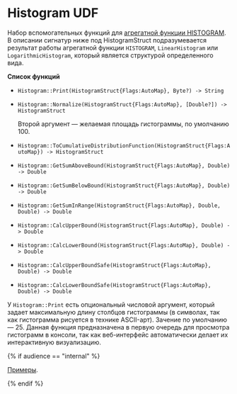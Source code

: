 # Histogram UDF

Набор вспомогательных функций для [агрегатной функции HISTOGRAM](../../builtins/aggregation.md). В описании сигнатур ниже под HistogramStruct подразумевается результат работы агрегатной функции `HISTOGRAM`, `LinearHistogram` или `LogarithmicHistogram`, который является структурой определенного вида.

**Список функций**

* ```Histogram::Print(HistogramStruct{Flags:AutoMap}, Byte?) -> String```
* ```Histogram::Normalize(HistogramStruct{Flags:AutoMap}, [Double?]) -> HistogramStruct```

   Второй аргумент — желаемая площадь гистограммы, по умолчанию 100.
* ```Histogram::ToCumulativeDistributionFunction(HistogramStruct{Flags:AutoMap}) -> HistogramStruct```
* ```Histogram::GetSumAboveBound(HistogramStruct{Flags:AutoMap}, Double) -> Double```
* ```Histogram::GetSumBelowBound(HistogramStruct{Flags:AutoMap}, Double) -> Double```
* ```Histogram::GetSumInRange(HistogramStruct{Flags:AutoMap}, Double, Double) -> Double```
* ```Histogram::CalcUpperBound(HistogramStruct{Flags:AutoMap}, Double) -> Double```
* ```Histogram::CalcLowerBound(HistogramStruct{Flags:AutoMap}, Double) -> Double```
* ```Histogram::CalcUpperBoundSafe(HistogramStruct{Flags:AutoMap}, Double) -> Double```
* ```Histogram::CalcLowerBoundSafe(HistogramStruct{Flags:AutoMap}, Double) -> Double```

У `Histogram::Print` есть опциональный числовой аргумент, который задает максимальную длину столбцов гистограммы (в символах, так как гистограмма рисуется в технике ASCII-арт). Зачение по умолчанию — 25. Данная функция предназначена в первую очередь для просмотра гистограмм в консоли, так как веб-интерфейс автоматически делает их интерактивную визуализацию.

{% if audience == "internal" %}

[Примеры](https://a.yandex-team.ru/arc/trunk/arcadia/yql/udfs/common/histogram/test/cases/).

{% endif %}